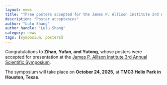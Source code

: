```yaml
---
layout: news
title: "Three posters accepted for the James P. Allison Institute 3rd Annual Scientific Symposium"
description: "Poster acceptances"
author: "Lulu Shang"
author_handle: "Lulu Shang"
category: news
tags: [symposium, posters]
---
```


Congratulations to **Zihan, Yufan, and Yutong**, whose posters were accepted for presentation at the [James P. Allison Institute 3rd Annual Scientific Symposium](https://www.mdanderson.org/research/research-resources/conferences-seminars/allison-institute-symposium.html).  

The symposium will take place on **October 24, 2025**, at **TMC3 Helix Park in Houston, Texas**.
